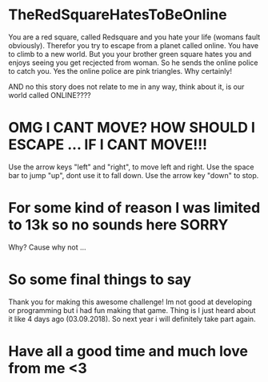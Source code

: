 # TheRedSquareHatesToBeOnline
You are a red square, called Redsquare and you hate your life (womans fault obviously).
Therefor you try to escape from a planet called online. 
You have to climb to a new world.
But you your brother green square hates you and enjoys seeing you get recjected from woman. 
So he sends the online police to catch you.
Yes the online police are pink triangles.
Why certainly!

AND no this story does not relate to me in any way, think about it, is our world called ONLINE????

# OMG I CANT MOVE? HOW SHOULD I ESCAPE ... IF I CANT MOVE!!!
Use the arrow keys "left" and "right", to move left and right.
Use the space bar to jump "up", dont use it to fall down.
Use the arrow key "down" to stop.

# For some kind of reason I was limited to 13k so no sounds here SORRY
Why? 
Cause why not ...

# So some final things to say
Thank you for making this awesome challenge!
Im not good at developing or programming but i had fun making that game.
Thing is I just heard about it like 4 days ago 
(03.09.2018).
So next year i will definitely take part again.

# Have all a good time and much love from me <3
